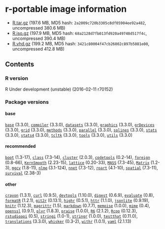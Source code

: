 
r-portable image information 
==========

- [R.tar.gz](https://rportable.blob.core.windows.net/r-portable/master/R.tar.gz) (197.6 MB, MD5 hash: `2a2009c720b3305c8df05904ee92a482`, uncompressed 380.6 MB)
- [R.iso.gz](https://rportable.blob.core.windows.net/r-portable/master/R.iso.gz) (197.9 MB, MD5 hash: `68a2128d7fb013fd920a49748d517f4c`, uncompressed 390.4 MB)
- [R.vhd.gz](https://rportable.blob.core.windows.net/r-portable/master/R.vhd.gz) (199.2 MB, MD5 hash: `3421c80004f47cb26002c897b5081e00`, uncompressed 412.8 MB)



## Contents

### R version

R Under development (unstable) (2016-02-11 r70152)

### Package versions

####  base 
[`base`](http://cran.r-project.org/package=base) (3.3.0),
[`compiler`](http://cran.r-project.org/package=compiler) (3.3.0),
[`datasets`](http://cran.r-project.org/package=datasets) (3.3.0),
[`graphics`](http://cran.r-project.org/package=graphics) (3.3.0),
[`grDevices`](http://cran.r-project.org/package=grDevices) (3.3.0),
[`grid`](http://cran.r-project.org/package=grid) (3.3.0),
[`methods`](http://cran.r-project.org/package=methods) (3.3.0),
[`parallel`](http://cran.r-project.org/package=parallel) (3.3.0),
[`splines`](http://cran.r-project.org/package=splines) (3.3.0),
[`stats`](http://cran.r-project.org/package=stats) (3.3.0),
[`stats4`](http://cran.r-project.org/package=stats4) (3.3.0),
[`tcltk`](http://cran.r-project.org/package=tcltk) (3.3.0),
[`tools`](http://cran.r-project.org/package=tools) (3.3.0),
[`utils`](http://cran.r-project.org/package=utils) (3.3.0) 
####  recommended 
[`boot`](http://cran.r-project.org/package=boot) (1.3-17),
[`class`](http://cran.r-project.org/package=class) (7.3-14),
[`cluster`](http://cran.r-project.org/package=cluster) (2.0.3),
[`codetools`](http://cran.r-project.org/package=codetools) (0.2-14),
[`foreign`](http://cran.r-project.org/package=foreign) (0.8-66),
[`KernSmooth`](http://cran.r-project.org/package=KernSmooth) (2.23-15),
[`lattice`](http://cran.r-project.org/package=lattice) (0.20-33),
[`MASS`](http://cran.r-project.org/package=MASS) (7.3-45),
[`Matrix`](http://cran.r-project.org/package=Matrix) (1.2-3),
[`mgcv`](http://cran.r-project.org/package=mgcv) (1.8-11),
[`nlme`](http://cran.r-project.org/package=nlme) (3.1-124),
[`nnet`](http://cran.r-project.org/package=nnet) (7.3-12),
[`rpart`](http://cran.r-project.org/package=rpart) (4.1-10),
[`spatial`](http://cran.r-project.org/package=spatial) (7.3-11),
[`survival`](http://cran.r-project.org/package=survival) (2.38-3) 
####  other 
[`crayon`](http://cran.r-project.org/package=crayon) (1.3.1),
[`curl`](http://cran.r-project.org/package=curl) (0.9.5),
[`devtools`](http://cran.r-project.org/package=devtools) (1.10.0),
[`digest`](http://cran.r-project.org/package=digest) (0.6.9),
[`evaluate`](http://cran.r-project.org/package=evaluate) (0.8),
[`formatR`](http://cran.r-project.org/package=formatR) (1.2.1),
[`git2r`](http://cran.r-project.org/package=git2r) (0.13.1),
[`highr`](http://cran.r-project.org/package=highr) (0.5.1),
[`httr`](http://cran.r-project.org/package=httr) (1.1.0),
[`jsonlite`](http://cran.r-project.org/package=jsonlite) (0.9.19),
[`knitr`](http://cran.r-project.org/package=knitr) (1.12.3),
[`magrittr`](http://cran.r-project.org/package=magrittr) (1.5),
[`markdown`](http://cran.r-project.org/package=markdown) (0.7.7),
[`memoise`](http://cran.r-project.org/package=memoise) (1.0.0),
[`mime`](http://cran.r-project.org/package=mime) (0.4),
[`openssl`](http://cran.r-project.org/package=openssl) (0.9.1),
[`plyr`](http://cran.r-project.org/package=plyr) (1.8.3),
[`praise`](http://cran.r-project.org/package=praise) (1.0.0),
[`R6`](http://cran.r-project.org/package=R6) (2.1.2),
[`Rcpp`](http://cran.r-project.org/package=Rcpp) (0.12.3),
[`rstudioapi`](http://cran.r-project.org/package=rstudioapi) (0.5),
[`stringi`](http://cran.r-project.org/package=stringi) (1.0-1),
[`stringr`](http://cran.r-project.org/package=stringr) (1.0.0),
[`testthat`](http://cran.r-project.org/package=testthat) (0.11.0),
[`translations`](http://cran.r-project.org/package=translations) (3.3.0),
[`whisker`](http://cran.r-project.org/package=whisker) (0.3-2),
[`withr`](http://cran.r-project.org/package=withr) (1.0.1),
[`yaml`](http://cran.r-project.org/package=yaml) (2.1.13) 
